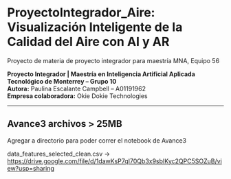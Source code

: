 # ProyectoIntegrador_Aire: Visualización Inteligente de la Calidad del Aire con AI y AR
Proyecto de materia de proyecto integrador para maestría MNA, Equipo 56

**Proyecto Integrador | Maestría en Inteligencia Artificial Aplicada**  
**Tecnológico de Monterrey – Grupo 10**  
**Autora:** Paulina Escalante Campbell – A01191962  
**Empresa colaboradora:** Okie Dokie Technologies  

---

## Avance3 archivos > 25MB

Agregar a directorio para poder correr el notebook de Avance3

data_features_selected_clean.csv -> https://drive.google.com/file/d/1dawKsP7qI70Qb3x9sbIKyc2QPC5SOZuB/view?usp=sharing
